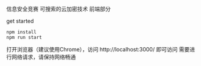 信息安全竞赛 可搜索的云加密技术  前端部分

get started
```
npm install
npm run start
```
打开浏览器（建议使用Chrome），访问 http://localhost:3000/ 即可访问
需要进行网络请求，请保持网络畅通